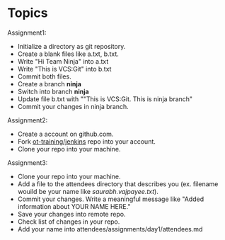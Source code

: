 # Topics

Assignment1: 
* Initialize a directory as git repository.
* Create a blank files like a.txt, b.txt.
* Write "Hi Team Ninja" into a.txt
* Write "This is VCS:Git" into b.txt
* Commit both files.
* Create a branch **ninja**
* Switch into branch **ninja**
* Update file b.txt with ""This is VCS:Git. This is ninja branch"
* Commit your changes in ninja branch.


Assignment2: 
* Create a account on github.com.
* Fork [ot-training/jenkins](https://github.com/ot-training/jenkins.git) repo into your account.
* Clone your repo into your machine.

Assignment3: 
* Clone your repo into your machine.
* Add a file to the attendees directory that describes you (ex. filename wouild be your name like *saurabh.vajpayee.txt*).
* Commit your changes. Write a meaningful message like "Added information about YOUR NAME HERE."
* Save your changes into remote repo.
* Check list of changes in your repo. 
* Add your name into attendees/assignments/day1/attendees.md

